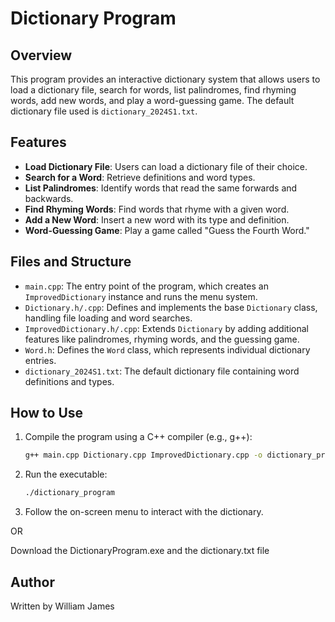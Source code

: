 # Dictionary Program

## Overview
This program provides an interactive dictionary system that allows users to load a dictionary file, search for words, list palindromes, find rhyming words, add new words, and play a word-guessing game. The default dictionary file used is `dictionary_2024S1.txt`.

## Features
- **Load Dictionary File**: Users can load a dictionary file of their choice.
- **Search for a Word**: Retrieve definitions and word types.
- **List Palindromes**: Identify words that read the same forwards and backwards.
- **Find Rhyming Words**: Find words that rhyme with a given word.
- **Add a New Word**: Insert a new word with its type and definition.
- **Word-Guessing Game**: Play a game called "Guess the Fourth Word."

## Files and Structure
- `main.cpp`: The entry point of the program, which creates an `ImprovedDictionary` instance and runs the menu system.
- `Dictionary.h/.cpp`: Defines and implements the base `Dictionary` class, handling file loading and word searches.
- `ImprovedDictionary.h/.cpp`: Extends `Dictionary` by adding additional features like palindromes, rhyming words, and the guessing game.
- `Word.h`: Defines the `Word` class, which represents individual dictionary entries.
- `dictionary_2024S1.txt`: The default dictionary file containing word definitions and types.

## How to Use
1. Compile the program using a C++ compiler (e.g., g++):
   ```sh
   g++ main.cpp Dictionary.cpp ImprovedDictionary.cpp -o dictionary_program
   ```
2. Run the executable:
   ```sh
   ./dictionary_program
   ```
3. Follow the on-screen menu to interact with the dictionary.

OR

Download the DictionaryProgram.exe and the dictionary.txt file

## Author
Written by William James

